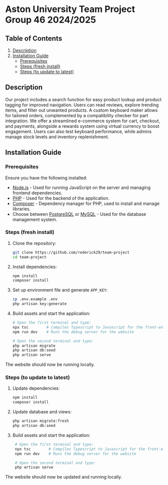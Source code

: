 # Aston University Team Project Group 46 2024/2025

## Table of Contents
1. [Description](#description)
2. [Installation Guide](#installation-guide)
    - [Prerequisites](#prerequisites)
    - [Steps (fresh install)](#steps-fresh-install)
    - [Steps (to update to latest)](#steps-to-update-to-latest)

## Description

Our project includes a search function for easy product lookup and product tagging for improved navigation. Users can read reviews, explore trending items, and filter out unwanted products. A custom keyboard maker allows for tailored orders, complemented by a compatibility checker for part integration. We offer a streamlined e-commerce system for cart, checkout, and payments, alongside a rewards system using virtual currency to boost engagement. Users can also test keyboard performance, while admins manage stock levels and inventory replenishment.

## Installation Guide

### Prerequisites

Ensure you have the following installed:
- [Node.js](https://nodejs.org/) - Used for running JavaScript on the server and managing frontend dependencies.
- [PHP](https://www.php.net/) - Used for the backend of the application.
- [Composer](https://getcomposer.org/) - Dependency manager for PHP, used to install and manage libraries.
- Choose between [PostgreSQL](https://www.postgresql.org/) or [MySQL](https://www.mysql.com/) - Used for the database management system.

### Steps (fresh install)

1. Clone the repository:
    ```bash
    git clone https://github.com/rederick29/team-project
    cd team-project
    ```

2. Install dependencies:
    ```bash
    npm install
    composer install
    ```

3. Set up environment file and generate `APP_KEY`:
    ```bash
    cp .env.example .env
    php artisan key:generate
    ```

4. Build assets and start the application:
    ```bash
    # Open the first terminal and type:
    npx tsc        # Compiles Typescript to Javascript for the front-end to work
    npm run dev    # Runs the debug server for the website

    # Open the second terminal and type:
    php artisan migrate
    php artisan db:seed
    php artisan serve
    ```

The website should now be running locally.

### Steps (to update to latest)

1. Update dependencies:
    ```bash
    npm install
    composer install
    ```

2. Update database and views:
   ```bash
   php artisan migrate:fresh
   php artisan db:seed
   ```

3. Build assets and start the application:
   ```bash
    # Open the first terminal and type:
    npx tsc        # Compiles Typescript to Javascript for the front-end to work
    npm run dev    # Runs the debug server for the website
   
    # Open the second terminal and type:
    php artisan serve
    ```

The website should now be updated and running locally.
